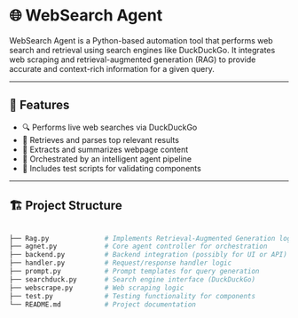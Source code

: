 # 🌐 WebSearch Agent

WebSearch Agent is a Python-based automation tool that performs web search and retrieval using search engines like DuckDuckGo. It integrates web scraping and retrieval-augmented generation (RAG) to provide accurate and context-rich information for a given query.

---

## 🚀 Features

- 🔍 Performs live web searches via DuckDuckGo
- 🧠 Retrieves and parses top relevant results
- 📄 Extracts and summarizes webpage content
- 🤖 Orchestrated by an intelligent agent pipeline
- 🧪 Includes test scripts for validating components

---

## 🏗️ Project Structure

```bash

├── Rag.py              # Implements Retrieval-Augmented Generation logic
├── agnet.py            # Core agent controller for orchestration
├── backend.py          # Backend integration (possibly for UI or API)
├── handler.py          # Request/response handler logic
├── prompt.py           # Prompt templates for query generation
├── searchduck.py       # Search engine interface (DuckDuckGo)
├── webscrape.py        # Web scraping logic
├── test.py             # Testing functionality for components
└── README.md           # Project documentation
